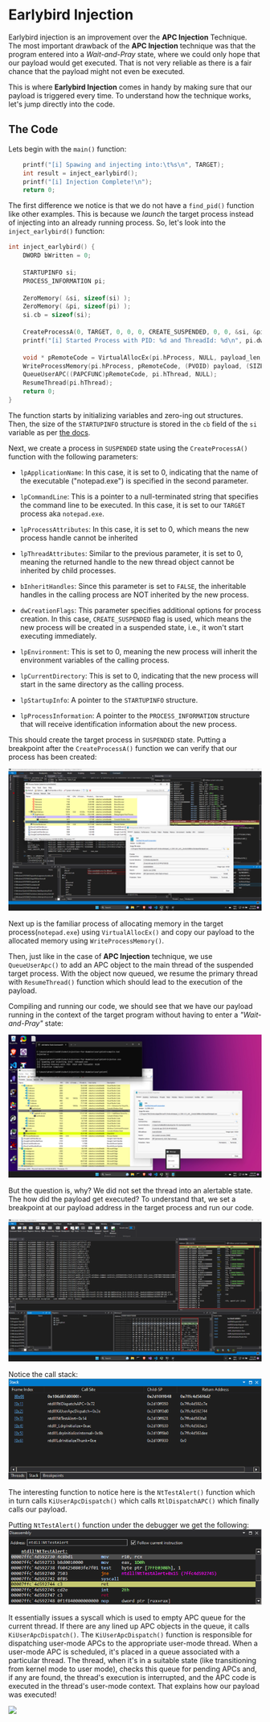 # Earlybird Injection
Earlybird injection is an improvement over the **APC Injection** Technique. The most important drawback of the **APC Injection** technique was that the program entered into a _Wait-and-Pray_ state, where we could only hope that our payload would get executed. That is not very reliable as there is a fair chance that the payload might not even be executed. 

This is where **Earlybird Injection** comes in handy by making sure that our payload is triggered every time. To understand how the technique works, let's jump directly into the code. 

## The Code
Lets begin with the `main()` function:

```c
    printf("[i] Spawing and injecting into:\t%s\n", TARGET);
    int result = inject_earlybird();
    printf("[i] Injection Complete!\n");
    return 0;
```

The first difference we notice is that we do not have a `find_pid()` function like other examples. This is because we _launch_ the target process instead of injecting into an already running process. So, let's look into the `inject_earlybird()` function:

```c
int inject_earlybird() {
    DWORD bWritten = 0;
    
    STARTUPINFO si;
    PROCESS_INFORMATION pi;

    ZeroMemory( &si, sizeof(si) );
    ZeroMemory( &pi, sizeof(pi) );
    si.cb = sizeof(si);

    CreateProcessA(0, TARGET, 0, 0, 0, CREATE_SUSPENDED, 0, 0, &si, &pi);
    printf("[i] Started Process with PID: %d and ThreadId: %d\n", pi.dwProcessId, pi.dwThreadId);

    void * pRemoteCode = VirtualAllocEx(pi.hProcess, NULL, payload_len, MEM_COMMIT, PAGE_EXECUTE_READ);
    WriteProcessMemory(pi.hProcess, pRemoteCode, (PVOID) payload, (SIZE_T) payload_len, (SIZE_T *)&bWritten);
    QueueUserAPC((PAPCFUNC)pRemoteCode, pi.hThread, NULL);
    ResumeThread(pi.hThread);
    return 0;
}
```

The function starts by initializing variables and zero-ing out structures. Then, the size of the `STARTUPINFO` structure is stored in the `cb` field of the `si` variable as per [the docs](https://learn.microsoft.com/en-us/windows/win32/api/processthreadsapi/ns-processthreadsapi-startupinfoa). 

Next, we create a process in `SUSPENDED` state using the `CreateProcessA()` function with the following parameters:
 - `lpApplicationName`: In this case, it is set to 0, indicating that the name of the executable ("notepad.exe") is specified in the second parameter.

- `lpCommandLine`: This is a pointer to a null-terminated string that specifies the command line to be executed. In this case, it is set to our `TARGET` process aka `notepad.exe`.

- `lpProcessAttributes`: In this case, it is set to 0, which means the new process handle cannot be inherited

- `lpThreadAttributes`: Similar to the previous parameter, it is set to 0, meaning the returned handle to the new thread object cannot be inherited by child processes.

- `bInheritHandles`: Since this parameter is set to `FALSE`, the inheritable handles in the calling process are NOT inherited by the new process.

- `dwCreationFlags`: This parameter specifies additional options for process creation. In this case, `CREATE_SUSPENDED` flag is used, which means the new process will be created in a suspended state, i.e., it won't start executing immediately.

- `lpEnvironment`: This is set to 0, meaning the new process will inherit the environment variables of the calling process.

- `lpCurrentDirectory`: This is set to 0, indicating that the new process will start in the same directory as the calling process.

- `lpStartupInfo`: A pointer to the `STARTUPINFO` structure.

- `lpProcessInformation`: A pointer to the `PROCESS_INFORMATION` structure that will receive identification information about the new process.

This should create the target process in `SUSPENDED` state. Putting a breakpoint after the `CreateProcessA()` function we can verify that our process has been created:

![](./imgs/suspended_notepad.png)


Next up is the familiar process of allocating memory in the target process(`notepad.exe`) using `VirtualAllocEx()` and copy our payload to the allocated memory using `WriteProcessMemory()`. 

Then, just like in the case of **APC Injection** technique, we use `QueueUserApc()` to add an APC object to the main thread of the suspended target process. With the object now queued, we resume the primary thread with `ResumeThread()` function which should lead to the execution of the payload. 

Compiling and running our code, we should see that we have our payload running in the context of the target program without having to enter a _"Wait-and-Pray"_ state:

![](./imgs/eartlybird_injection.png)

But the question is, why? We did not set the thread into an alertable state. The how did the payload get executed? To understand that, we set a breakpoint at our payload address in the target process and run our code. 

![](./imgs/earlybird_msgbox_in_mem.png)

Notice the call stack:
![](./imgs/earlybird_callstack.png)

The interesting function to notice here is the `NtTestAlert()` function which in turn calls `KiUserApcDispatch()` which calls `RtlDispatchAPC()` which finally calls our payload. 

Putting `NtTestAlert()` function under the debugger we get the following:
![](./imgs/earlybird_nttestalert.png)

It essentially issues a syscall which is used to empty APC queue for the current thread. If there are any lined up APC objects in the queue, it calls `KiUserApcDispatch()`. The `KiUserApcDispatch()` function is responsible for dispatching user-mode APCs to the appropriate user-mode thread. When a user-mode APC is scheduled, it's placed in a queue associated with a particular thread. The thread, when it's in a suitable state (like transitioning from kernel mode to user mode), checks this queue for pending APCs and, if any are found, the thread's execution is interrupted, and the APC code is executed in the thread's user-mode context. That explains how our payload was executed! 

![](https://i.insider.com/5abb9e6a3216741c008b462d)